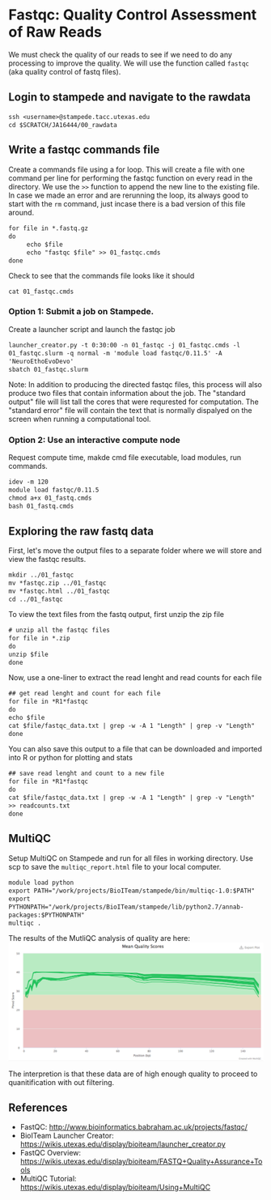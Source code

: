 # Fastqc: Quality Control Assessment of Raw Reads

We must check the quality of our reads to see if we need to do any processing to improve the quality. We will use the function called `fastqc` (aka quality control of fastq files).

## Login to stampede and navigate to the rawdata

~~~ {.bash}
ssh <username>@stampede.tacc.utexas.edu
cd $SCRATCH/JA16444/00_rawdata
~~~

## Write a fastqc commands file 

Create a commands file using a for loop. This will create a file with one command per line for performing the fastqc function on every read in the directory. We use the `>>` function to append the new line to the existing file. In case we made an error and are rerunning the loop, its always good to start with the `rm` command, just incase there is a bad version of this file around.

~~~ {.bash}
for file in *.fastq.gz
do
     echo $file
     echo "fastqc $file" >> 01_fastqc.cmds
done
~~~

Check to see that the commands file looks like it should

~~~ {.bash}
cat 01_fastqc.cmds
~~~

### Option 1: Submit a job on Stampede.
Create a launcher script and launch the fastqc job

~~~ {.bash}
launcher_creator.py -t 0:30:00 -n 01_fastqc -j 01_fastqc.cmds -l 01_fastqc.slurm -q normal -m 'module load fastqc/0.11.5' -A 'NeuroEthoEvoDevo'
sbatch 01_fastqc.slurm
~~~

Note: In addition to producing the directed fastqc files, this process will also produce two files that contain information about the job. The "standard output" file will list tall the cores that were requrested for computation. The "standard error" file will contain the text that is normally dispalyed on the screen when running a computational tool. 

### Option 2: Use an interactive compute node
Request compute time, makde cmd file executable, load modules, run commands.

~~~ {.bash}
idev -m 120
module load fastqc/0.11.5
chmod a+x 01_fastq.cmds
bash 01_fastq.cmds
~~~

## Exploring the raw fastq data

First, let's move the output files to a separate folder where we will store and view the fastqc results.

~~~ {.bash}
mkdir ../01_fastqc
mv *fastqc.zip ../01_fastqc
mv *fastqc.html ../01_fastqc
cd ../01_fastqc
~~~

To view the text files from the fastq output, first unzip the zip file

~~~ {.bash}
# unzip all the fastqc files 
for file in *.zip
do
unzip $file
done
~~~

Now, use a one-liner to extract the read lenght and read counts for each file

~~~ {.bash}
## get read lenght and count for each file
for file in *R1*fastqc
do
echo $file
cat $file/fastqc_data.txt | grep -w -A 1 "Length" | grep -v "Length"
done
~~~

You can also save this output to a file that can be downloaded and imported into R or python for plotting and stats

~~~ {.bash}
## save read lenght and count to a new file
for file in *R1*fastqc
do
cat $file/fastqc_data.txt | grep -w -A 1 "Length" | grep -v "Length" >> readcounts.txt
done
~~~

## MultiQC

Setup MultiQC on Stampede and run for all files in working directory. Use scp to save the `multiqc_report.html` file to your local computer.

~~~ {.bash}
module load python
export PATH="/work/projects/BioITeam/stampede/bin/multiqc-1.0:$PATH"
export PYTHONPATH="/work/projects/BioITeam/stampede/lib/python2.7/annab-packages:$PYTHONPATH"
multiqc .
~~~

The results of the MutliQC analysis of quality are here:
![](./figures/02_RNAseq/multiqc.png)

The interpretion is that these data are of high enough quality to proceed to quanitification with out filtering. 

## References
- FastQC: http://www.bioinformatics.babraham.ac.uk/projects/fastqc/
- BioITeam Launcher Creator: https://wikis.utexas.edu/display/bioiteam/launcher_creator.py
- FastQC Overview: https://wikis.utexas.edu/display/bioiteam/FASTQ+Quality+Assurance+Tools
- MultiQC Tutorial: https://wikis.utexas.edu/display/bioiteam/Using+MultiQC